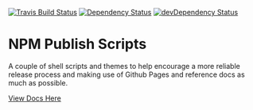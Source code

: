 [![Travis Build Status](https://travis-ci.org/GoogleChrome/npm-publish-scripts.svg?branch=master)](https://travis-ci.org/GoogleChrome/npm-publish-scripts) [![Dependency Status](https://david-dm.org/googlechrome/npm-publish-scripts.svg)](https://david-dm.org/googlechrome/npm-publish-scripts) [![devDependency Status](https://david-dm.org/googlechrome/npm-publish-scripts/dev-status.svg)](https://david-dm.org/googlechrome/npm-publish-scripts#info=devDependencies)

# NPM Publish Scripts

A couple of shell scripts and themes to help encourage a more reliable
release process and making use of Github Pages and reference docs as
much as possible.

[View Docs Here](https://googlechrome.github.io/npm-publish-scripts/)
